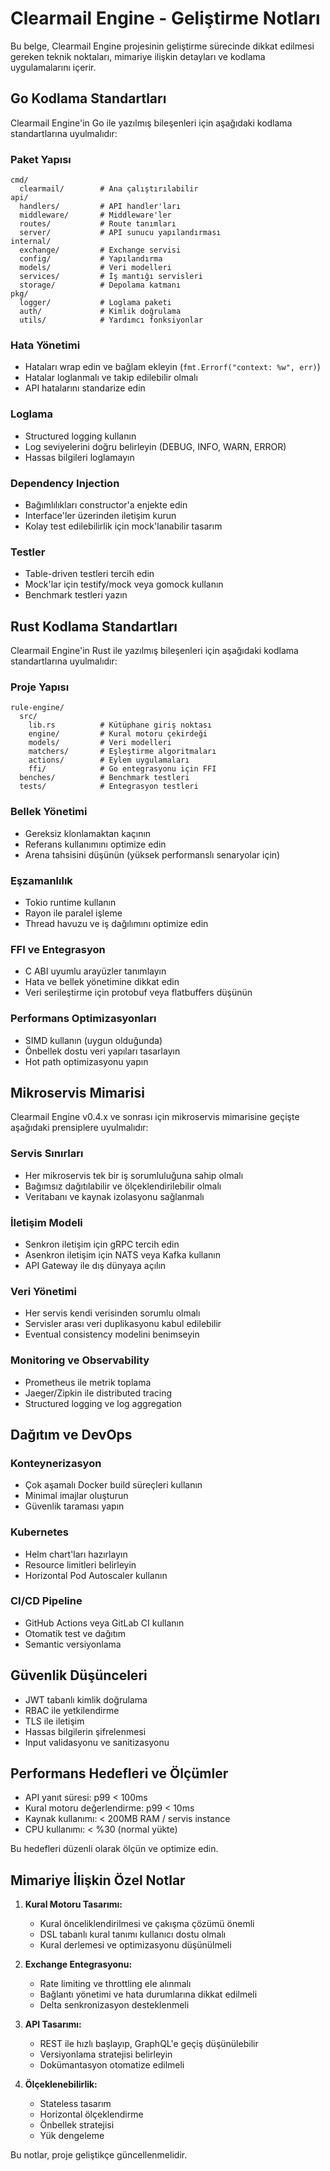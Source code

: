 # Clearmail Engine - Geliştirme Notları

Bu belge, Clearmail Engine projesinin geliştirme sürecinde dikkat edilmesi gereken teknik noktaları, mimariye ilişkin detayları ve kodlama uygulamalarını içerir.

## Go Kodlama Standartları

Clearmail Engine'in Go ile yazılmış bileşenleri için aşağıdaki kodlama standartlarına uyulmalıdır:

### Paket Yapısı

```
cmd/
  clearmail/        # Ana çalıştırılabilir
api/
  handlers/         # API handler'ları
  middleware/       # Middleware'ler
  routes/           # Route tanımları
  server/           # API sunucu yapılandırması
internal/
  exchange/         # Exchange servisi
  config/           # Yapılandırma
  models/           # Veri modelleri
  services/         # İş mantığı servisleri
  storage/          # Depolama katmanı
pkg/
  logger/           # Loglama paketi
  auth/             # Kimlik doğrulama
  utils/            # Yardımcı fonksiyonlar
```

### Hata Yönetimi

- Hataları wrap edin ve bağlam ekleyin (`fmt.Errorf("context: %w", err)`)
- Hatalar loglanmalı ve takip edilebilir olmalı
- API hatalarını standarize edin

### Loglama

- Structured logging kullanın
- Log seviyelerini doğru belirleyin (DEBUG, INFO, WARN, ERROR)
- Hassas bilgileri loglamayın

### Dependency Injection

- Bağımlılıkları constructor'a enjekte edin
- Interface'ler üzerinden iletişim kurun
- Kolay test edilebilirlik için mock'lanabilir tasarım

### Testler

- Table-driven testleri tercih edin
- Mock'lar için testify/mock veya gomock kullanın
- Benchmark testleri yazın

## Rust Kodlama Standartları

Clearmail Engine'in Rust ile yazılmış bileşenleri için aşağıdaki kodlama standartlarına uyulmalıdır:

### Proje Yapısı

```
rule-engine/
  src/
    lib.rs          # Kütüphane giriş noktası
    engine/         # Kural motoru çekirdeği
    models/         # Veri modelleri
    matchers/       # Eşleştirme algoritmaları
    actions/        # Eylem uygulamaları
    ffi/            # Go entegrasyonu için FFI
  benches/          # Benchmark testleri
  tests/            # Entegrasyon testleri
```

### Bellek Yönetimi

- Gereksiz klonlamaktan kaçının
- Referans kullanımını optimize edin
- Arena tahsisini düşünün (yüksek performanslı senaryolar için)

### Eşzamanlılık

- Tokio runtime kullanın
- Rayon ile paralel işleme
- Thread havuzu ve iş dağılımını optimize edin

### FFI ve Entegrasyon

- C ABI uyumlu arayüzler tanımlayın
- Hata ve bellek yönetimine dikkat edin
- Veri serileştirme için protobuf veya flatbuffers düşünün

### Performans Optimizasyonları

- SIMD kullanın (uygun olduğunda)
- Önbellek dostu veri yapıları tasarlayın
- Hot path optimizasyonu yapın

## Mikroservis Mimarisi

Clearmail Engine v0.4.x ve sonrası için mikroservis mimarisine geçişte aşağıdaki prensiplere uyulmalıdır:

### Servis Sınırları

- Her mikroservis tek bir iş sorumluluğuna sahip olmalı
- Bağımsız dağıtılabilir ve ölçeklendirilebilir olmalı
- Veritabanı ve kaynak izolasyonu sağlanmalı

### İletişim Modeli

- Senkron iletişim için gRPC tercih edin
- Asenkron iletişim için NATS veya Kafka kullanın
- API Gateway ile dış dünyaya açılın

### Veri Yönetimi

- Her servis kendi verisinden sorumlu olmalı
- Servisler arası veri duplikasyonu kabul edilebilir
- Eventual consistency modelini benimseyin

### Monitoring ve Observability

- Prometheus ile metrik toplama
- Jaeger/Zipkin ile distributed tracing
- Structured logging ve log aggregation

## Dağıtım ve DevOps

### Konteynerizasyon

- Çok aşamalı Docker build süreçleri kullanın
- Minimal imajlar oluşturun
- Güvenlik taraması yapın

### Kubernetes

- Helm chart'ları hazırlayın
- Resource limitleri belirleyin
- Horizontal Pod Autoscaler kullanın

### CI/CD Pipeline

- GitHub Actions veya GitLab CI kullanın
- Otomatik test ve dağıtım
- Semantic versiyonlama

## Güvenlik Düşünceleri

- JWT tabanlı kimlik doğrulama
- RBAC ile yetkilendirme
- TLS ile iletişim
- Hassas bilgilerin şifrelenmesi
- Input validasyonu ve sanitizasyonu

## Performans Hedefleri ve Ölçümler

- API yanıt süresi: p99 < 100ms
- Kural motoru değerlendirme: p99 < 10ms
- Kaynak kullanımı: < 200MB RAM / servis instance
- CPU kullanımı: < %30 (normal yükte)

Bu hedefleri düzenli olarak ölçün ve optimize edin.

## Mimariye İlişkin Özel Notlar

1. **Kural Motoru Tasarımı:**
   - Kural önceliklendirilmesi ve çakışma çözümü önemli
   - DSL tabanlı kural tanımı kullanıcı dostu olmalı
   - Kural derlemesi ve optimizasyonu düşünülmeli

2. **Exchange Entegrasyonu:**
   - Rate limiting ve throttling ele alınmalı
   - Bağlantı yönetimi ve hata durumlarına dikkat edilmeli
   - Delta senkronizasyon desteklenmeli

3. **API Tasarımı:**
   - REST ile hızlı başlayıp, GraphQL'e geçiş düşünülebilir
   - Versiyonlama stratejisi belirleyin
   - Dokümantasyon otomatize edilmeli

4. **Ölçeklenebilirlik:**
   - Stateless tasarım
   - Horizontal ölçeklendirme
   - Önbellek stratejisi
   - Yük dengeleme

Bu notlar, proje geliştikçe güncellenmelidir.